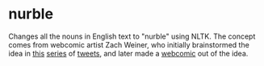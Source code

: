 nurble
======

Changes all the nouns in English text to "nurble" using NLTK. The concept comes from webcomic artist Zach Weiner, who initially brainstormed the idea in [this](https://twitter.com/ZachWeiner/status/261101946151260160) [series](https://twitter.com/ZachWeiner/status/261839516795551744) of [tweets](https://twitter.com/ZachWeiner/status/261840134218063873), and later made a [webcomic](http://www.smbc-comics.com/index.php?db=comics&id=2779#comic) out of the idea.
